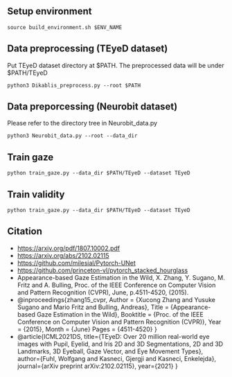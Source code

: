 ## Setup environment

    source build_environment.sh $ENV_NAME

## Data preprocessing (TEyeD dataset)

Put TEyeD dataset directory at $PATH. The preprocessed data will be under $PATH/TEyeD

    python3 Dikablis_preprocess.py --root $PATH

## Data preporcessing (Neurobit dataset)

Please refer to the directory tree in Neurobit_data.py

    python3 Neurobit_data.py --root --data_dir
    
## Train gaze

    python train_gaze.py --data_dir $PATH/TEyeD --dataset TEyeD

## Train validity

    python train_gaze.py --data_dir $PATH/TEyeD --dataset TEyeD

## Citation
* https://arxiv.org/pdf/1807.10002.pdf
* https://arxiv.org/abs/2102.02115
* https://github.com/milesial/Pytorch-UNet
* https://github.com/princeton-vl/pytorch_stacked_hourglass
* Appearance-based Gaze Estimation in the Wild, X. Zhang, Y. Sugano, M. Fritz and A. Bulling, Proc. of the IEEE Conference on Computer Vision and Pattern Recognition (CVPR), June, p.4511-4520, (2015). 
* @inproceedings{zhang15_cvpr,
  Author = {Xucong Zhang and Yusuke Sugano and Mario Fritz and Bulling, Andreas},
  Title = {Appearance-based Gaze Estimation in the Wild},
  Booktitle = {Proc. of the IEEE Conference on Computer Vision and Pattern Recognition (CVPR)},
  Year = {2015},
  Month = {June}
  Pages = {4511-4520} }
* @article{ICML2021DS,
  title={TEyeD: Over 20 million real-world eye images with Pupil, Eyelid, and Iris 2D and 3D Segmentations, 2D and 3D Landmarks, 3D Eyeball, Gaze Vector, and Eye Movement Types},
  author={Fuhl, Wolfgang and Kasneci, Gjergji and Kasneci, Enkelejda},
  journal={arXiv preprint arXiv:2102.02115},
  year={2021}
  }
